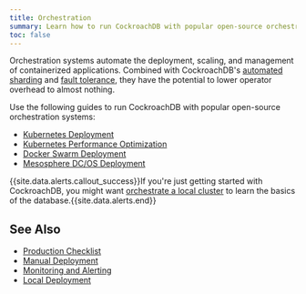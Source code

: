 ```yaml
---
title: Orchestration
summary: Learn how to run CockroachDB with popular open-source orchestration systems.
toc: false
---
```


Orchestration systems automate the deployment, scaling, and management of containerized applications. Combined with CockroachDB's [automated sharding](frequently-asked-questions.html#how-does-cockroachdb-scale) and [fault tolerance](frequently-asked-questions.html#how-does-cockroachdb-survive-failures), they have the potential to lower operator overhead to almost nothing.

Use the following guides to run CockroachDB with popular open-source orchestration systems:

- [Kubernetes Deployment](orchestrate-cockroachdb-with-kubernetes.html)
- [Kubernetes Performance Optimization](kubernetes-performance.html)
- [Docker Swarm Deployment](orchestrate-cockroachdb-with-docker-swarm.html)
- [Mesosphere DC/OS Deployment](orchestrate-cockroachdb-with-mesosphere-insecure.html)

{{site.data.alerts.callout_success}}If you're just getting started with CockroachDB, you might want <a href="orchestrate-a-local-cluster-with-kubernetes-insecure.html">orchestrate a local cluster</a> to learn the basics of the database.{{site.data.alerts.end}}

## See Also

- [Production Checklist](recommended-production-settings.html)
- [Manual Deployment](manual-deployment.html)
- [Monitoring and Alerting](monitoring-and-alerting.html)
- [Local Deployment](start-a-local-cluster.html)
